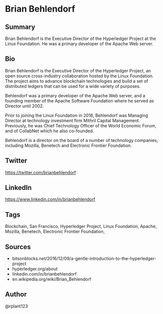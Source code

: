 # Brian Behlendorf

## Summary
Brian Behlendorf is the Executive Director of the Hyperledger Project at the Linux Foundation. He was a primary developer of the Apache Web server.

## Bio
Brian Behlendorf is the Executive Director of the Hyperledger Project, an open source cross-industry collaboration hosted by the Linux Foundation. The project aims to advance blockchain technologies and build a set of distributed ledgers that can be used for a wide variety of purposes.

Behlendorf was a primary developer of the Apache Web server, and a founding member of the Apache Software Foundation where he served as Director until 2002. 

Prior to joining the Linux Foundation in 2016, Behlendorf was Managing Director at technology investment firm Mithril Capital Management. Previously, he was Chief Technology Officer of the World Economic Forum, and of CollabNet which he also co-founded.

Behlendorf is a director on the board of a number of technology companies, including Mozilla, Benetech and Electronic Frontier Foundation. 

## Twitter
https://twitter.com/brianbehlendorf

## LinkedIn
https://www.linkedin.com/in/brianbehlendorf

## Tags
Blockchain, San Francisco, Hyperledger Project, Linux Foundation, Apache, Mozilla, Benetech, Electronic Frontier Foundation,

## Sources
- bitsonblocks.net/2016/12/09/a-gentle-introduction-to-the-hyperledger-project
- hyperledger.org/about
- linkedin.com/in/brianbehlendorf
- en.wikipedia.org/wiki/Brian_Behlendorf 

## Author
@rplant123
